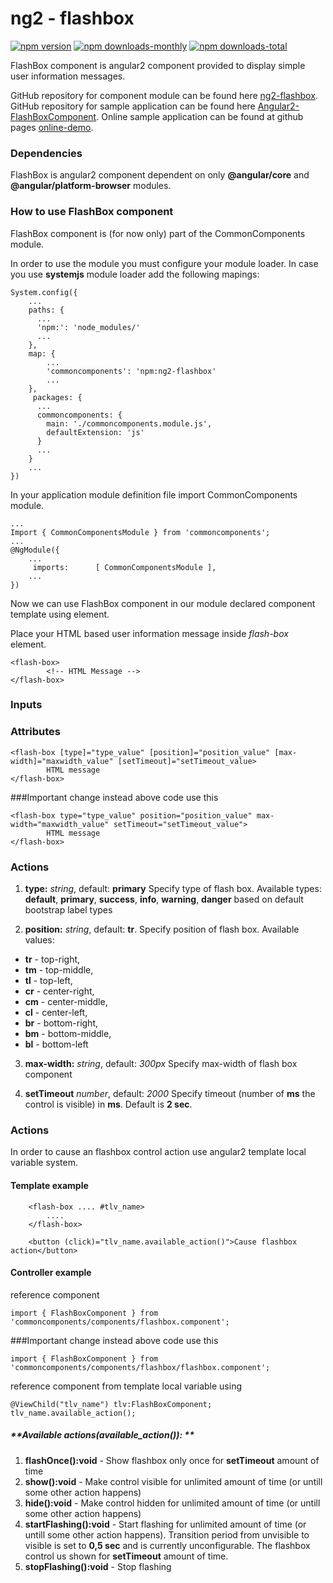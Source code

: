 # ng2 - flashbox
[![npm version](https://img.shields.io/npm/v/ng2-flashbox.svg)](https://www.npmjs.com/package/ng2-flashbox) [![npm downloads-monthly](https://img.shields.io/npm/dm/ng2-flashbox.svg)](https://www.npmjs.com/package/ng2-flashbox) [![npm downloads-total](https://img.shields.io/npm/dt/ng2-flashbox.svg)](https://www.npmjs.com/package/ng2-flashbox)

FlashBox component is angular2 component provided to display simple user information messages.

GitHub repository for component module can be found here [ng2-flashbox](https://github.com/vladimirpavk/ng2-flashbox/).
GitHub repository for sample application can be found here [Angular2-FlashBoxComponent](https://github.com/vladimirpavk/Angular2-FlashBoxComponent).
Online sample application can be found at github pages [online-demo](https://vladimirpavk.github.io/Angular2-FlashBoxComponent/).

### Dependencies
FlashBox is angular2 component dependent on only **@angular/core** and **@angular/platform-browser** modules.

### How to use FlashBox component
FlashBox component is (for now only) part of the CommonComponents module.

In order to use the module you must configure your module loader. In case you use **systemjs** module loader add the following mapings:
```
System.config({
    ...
    paths: {
      ...
      'npm:': 'node_modules/'
      ...
    },
    map: {
        ...
        'commoncomponents': 'npm:ng2-flashbox'
        ...
    },
     packages: {
      ...
      commoncomponents: {
        main: './commoncomponents.module.js',
        defaultExtension: 'js'
      }
      ...
    }
    ...
})
```

In your application module definition file import CommonComponents module.
```
... 
Import { CommonComponentsModule } from 'commoncomponents';
...
@NgModule({
    ...
     imports:      [ CommonComponentsModule ],
    ...
})
```

Now we can use FlashBox component in our module declared component template using <flash-box> element.

Place your  HTML based user information message inside *flash-box* element.

```
<flash-box>
        <!-- HTML Message -->
</flash-box> 

```

### Inputs

### Attributes
```
<flash-box [type]="type_value" [position]="position_value" [max-width]="maxwidth_value" [setTimeout]="setTimeout_value>
        HTML message
</flash-box>    
```
###Important change instead above code use this
```
<flash-box type="type_value" position="position_value" max-width="maxwidth_value" setTimeout="setTimeout_value">
        HTML message
</flash-box>    
```

### Actions

1. **type:** *string*, default: **primary**
Specify type of flash box. Available types: **default**, **primary**, **success**, **info**, **warning**, **danger** based on default bootstrap label types

2. **position:** *string*, default: **tr**. Specify position of flash box. 
Available values:
  * **tr** - top-right,
  * **tm** - top-middle,
  * **tl** - top-left,
  * **cr** - center-right,
  * **cm** - center-middle,
  * **cl** - center-left,
  * **br** - bottom-right,
  * **bm** - bottom-middle,
  * **bl** - bottom-left

3. **max-width:** *string*, default: *300px*
Specify max-width of flash box component

4. **setTimeout** *number*, default: *2000*
Specify timeout (number of **ms** the control is visible) in **ms**. Default is **2 sec**.

### Actions

In order to cause an flashbox control action use angular2 template local variable system.

#### **Template example**
```
    <flash-box .... #tlv_name>
        ....
    </flash-box>
    
    <button (click)="tlv_name.available_action()">Cause flashbox action</button>
```
#### **Controller example**
reference component 
```
import { FlashBoxComponent } from 'commoncomponents/components/flashbox.component';
```
###Important change instead above code use this
```
import { FlashBoxComponent } from 'commoncomponents/components/flashbox/flashbox.component';
```

reference component from template local variable using 
```
@ViewChild("tlv_name") tlv:FlashBoxComponent;
tlv_name.available_action();
```

##### **Available actions(available_action()): **
1. **flashOnce():void** - Show flashbox only once for **setTimeout** amount of time
2. **show():void** - Make control visible for unlimited amount of time (or untill some other action happens)
3. **hide():void** - Make control hidden for unlimited amount of time (or untill some other action happens)
4. **startFlashing():void** - Start flashing for unlimited amount of time (or untill some other action happens). Transition period from unvisible to visible is set to **0,5 sec** and is currently unconfigurable. The flashbox control us shown for **setTimeout** amount of time.
5. **stopFlashing():void** - Stop flashing




